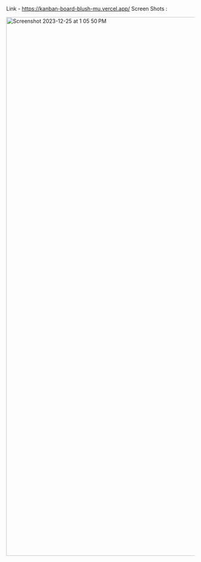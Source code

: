 Link - https://kanban-board-blush-mu.vercel.app/
Screen Shots :

<img width="1434" alt="Screenshot 2023-12-25 at 1 05 50 PM" src="https://github.com/thattallman/KanbanBoard/assets/82497615/738e6b60-d6c4-4d98-8ba3-344205795309">
